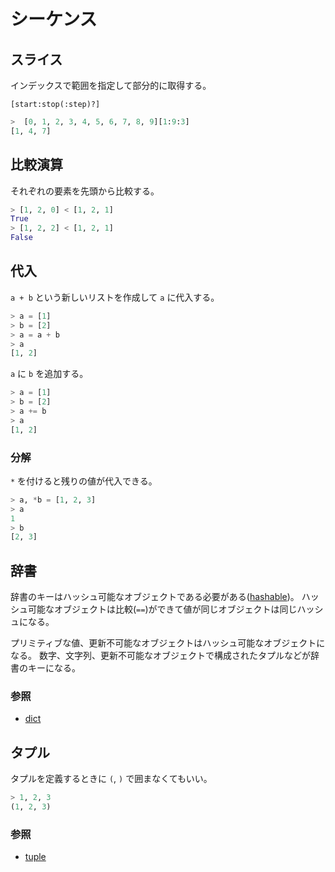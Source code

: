 # シーケンス

## スライス

インデックスで範囲を指定して部分的に取得する。

```
[start:stop(:step)?]
```

```python
>  [0, 1, 2, 3, 4, 5, 6, 7, 8, 9][1:9:3]
[1, 4, 7]
```

## 比較演算

それぞれの要素を先頭から比較する。

```python
> [1, 2, 0] < [1, 2, 1]
True
> [1, 2, 2] < [1, 2, 1]
False
```

## 代入

`a + b` という新しいリストを作成して `a` に代入する。

```python
> a = [1]
> b = [2]
> a = a + b
> a
[1, 2]
```

`a` に `b` を追加する。

```python
> a = [1]
> b = [2]
> a += b
> a
[1, 2]
```

### 分解

`*` を付けると残りの値が代入できる。

```python
> a, *b = [1, 2, 3]
> a
1
> b
[2, 3]
```

## 辞書

辞書のキーはハッシュ可能なオブジェクトである必要がある([hashable](https://docs.python.org/ja/3/glossary.html#term-hashable))。
ハッシュ可能なオブジェクトは比較(`==`)ができて値が同じオブジェクトは同じハッシュになる。

プリミティブな値、更新不可能なオブジェクトはハッシュ可能なオブジェクトになる。
数字、文字列、更新不可能なオブジェクトで構成されたタプルなどが辞書のキーになる。

### 参照

- [dict](https://docs.python.org/ja/3/library/stdtypes.html#mapping-types-dict)

## タプル

タプルを定義するときに `(`, `)` で囲まなくてもいい。

```python
> 1, 2, 3
(1, 2, 3)
```

### 参照

- [tuple](https://docs.python.org/ja/3/library/stdtypes.html#tuples)
